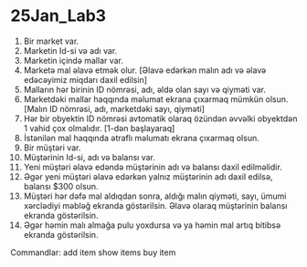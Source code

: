 # 25Jan_Lab3

 1. Bir market var.
 2. Marketin Id-si və adı var.
 3. Marketin içində mallar var.
 4. Marketə mal əlavə etmək olur. [Əlavə edərkən malın adı və əlavə edəcəyimiz miqdarı daxil edilsin]
 5. Malların hər birinin ID nömrəsi, adı, əldə olan sayı və qiyməti var.
 6. Marketdəki mallar haqqında məlumat ekrana çıxarmaq mümkün olsun. [Malın ID nömrəsi, adı, marketdəki sayı, qiyməti]
 7. Hər bir obyektin ID nömrəsi avtomatik olaraq özündən əvvəlki obyektdən 1 vahid çox olmalıdır. [1-dən başlayaraq]
 8. İstənilən mal haqqında ətraflı məlumatı ekrana çıxarmaq olsun.
 9. Bir müştəri var.
10. Müştərinin Id-si, adı və balansı var.
11. Yeni müştəri əlavə edəndə müştərinin adı və balansı daxil edilməlidir.
12. Əgər yeni müştəri əlavə edərkən yalnız müştərinin adı daxil edilsə, balansı $300 olsun.
14. Müştəri hər dəfə mal aldıqdan sonra, aldığı malın qiyməti, sayı, ümumi xərclədiyi məbləğ ekranda göstərilsin. Əlavə olaraq müştərinin balansı ekranda göstərilsin.
15. Əgər həmin malı almağa pulu yoxdursa və ya həmin mal artıq bitibsə ekranda göstərilsin.



Commandlar:
add item
show items
buy item
